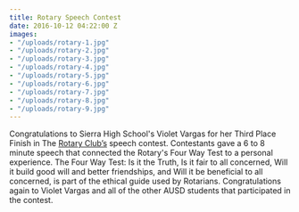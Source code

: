 ```yaml
---
title: Rotary Speech Contest
date: 2016-10-12 04:22:00 Z
images:
- "/uploads/rotary-1.jpg"
- "/uploads/rotary-2.jpg"
- "/uploads/rotary-3.jpg"
- "/uploads/rotary-4.jpg"
- "/uploads/rotary-5.jpg"
- "/uploads/rotary-6.jpg"
- "/uploads/rotary-7.jpg"
- "/uploads/rotary-8.jpg"
- "/uploads/rotary-9.jpg"
---
```


Congratulations to Sierra High School's Violet Vargas for her Third Place Finish in The [Rotary Club’s](https://www.rotary.org/myrotary/en/learning-reference/about-rotary/guiding-principles) speech contest.  Contestants gave a 6 to 8 minute speech that connected the Rotary's Four Way Test to a personal experience.  The Four Way Test: Is it the Truth,  Is it fair to all concerned,  Will it build good will and better friendships, and  Will it be beneficial to all concerned, is part of the ethical guide used by Rotarians. Congratulations again to Violet Vargas and all of the other AUSD students that participated in the contest.
